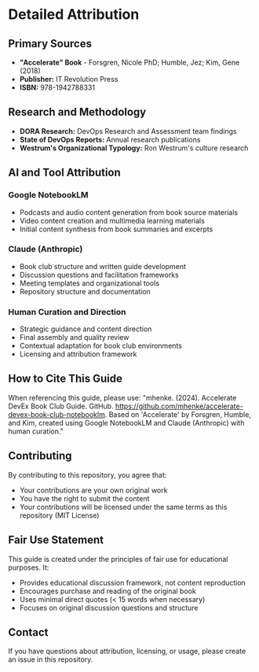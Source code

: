 # Detailed Attribution

## Primary Sources

- **"Accelerate" Book** - Forsgren, Nicole PhD; Humble, Jez; Kim, Gene (2018)
- **Publisher:** IT Revolution Press
- **ISBN:** 978-1942788331

## Research and Methodology

- **DORA Research:** DevOps Research and Assessment team findings
- **State of DevOps Reports:** Annual research publications
- **Westrum's Organizational Typology:** Ron Westrum's culture research

## AI and Tool Attribution

### Google NotebookLM

- Podcasts and audio content generation from book source materials
- Video content creation and multimedia learning materials
- Initial content synthesis from book summaries and excerpts

### Claude (Anthropic)

- Book club structure and written guide development
- Discussion questions and facilitation frameworks
- Meeting templates and organizational tools
- Repository structure and documentation

### Human Curation and Direction

- Strategic guidance and content direction
- Final assembly and quality review
- Contextual adaptation for book club environments
- Licensing and attribution framework

## How to Cite This Guide

When referencing this guide, please use:
"mhenke. (2024). Accelerate DevEx Book Club Guide. GitHub. <https://github.com/mhenke/accelerate-devex-book-club-notebooklm>. Based on 'Accelerate' by Forsgren, Humble, and Kim, created using Google NotebookLM and Claude (Anthropic) with human curation."

## Contributing

By contributing to this repository, you agree that:

- Your contributions are your own original work
- You have the right to submit the content
- Your contributions will be licensed under the same terms as this repository (MIT License)

## Fair Use Statement

This guide is created under the principles of fair use for educational purposes. It:

- Provides educational discussion framework, not content reproduction
- Encourages purchase and reading of the original book
- Uses minimal direct quotes (< 15 words when necessary)
- Focuses on original discussion questions and structure

## Contact

If you have questions about attribution, licensing, or usage, please create an issue in this repository.